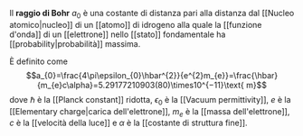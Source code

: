 Il **raggio di Bohr** $a_{0}$ è una costante di distanza pari alla distanza dal [[Nucleo atomico|nucleo]] di un [[atomo]] di idrogeno alla quale la [[funzione d'onda]] di un [[elettrone]] nello [[stato]] fondamentale ha [[probability|probabilità]] massima.

È definito come
$$a_{0}=\frac{4\pi\epsilon_{0}\hbar^{2}}{e^{2}m_{e}}=\frac{\hbar}{m_{e}c\alpha}=5.29177210903(80)\times10^{−11}\text{ m}$$
dove $\hbar$ è la [[Planck constant]] ridotta, $\epsilon_{0}$ è la [[Vacuum permittivity]], $e$ è la [[Elementary charge|carica dell'elettrone]], $m_{e}$ è la [[massa dell'elettrone]], $c$ è la [[velocità della luce]] e $\alpha$ è la [[costante di struttura fine]].